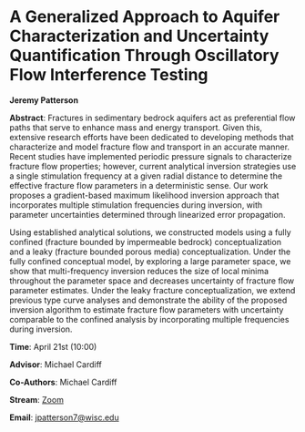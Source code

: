 # A Generalized Approach to Aquifer Characterization and Uncertainty Quantification Through Oscillatory Flow Interference Testing

**Jeremy Patterson**

**Abstract**: Fractures in sedimentary bedrock aquifers act as preferential flow paths that serve to enhance mass and energy transport. Given this, extensive research efforts have been dedicated to developing methods that characterize and model fracture flow and transport in an accurate manner. Recent studies have implemented periodic pressure signals to characterize fracture flow properties; however, current analytical inversion strategies use a single stimulation frequency at a given radial distance to determine the effective fracture flow parameters in a deterministic sense. Our work proposes a gradient-based maximum likelihood inversion approach that incorporates multiple stimulation frequencies during inversion, with parameter uncertainties determined through linearized error propagation.   

Using established analytical solutions, we constructed models using a fully confined (fracture bounded by impermeable bedrock) conceptualization and a leaky (fracture bounded porous media) conceptualization. Under the fully confined conceptual model, by exploring a large parameter space, we show that multi-frequency inversion reduces the size of local minima throughout the parameter space and decreases uncertainty of fracture flow parameter estimates. Under the leaky fracture conceptualization, we extend previous type curve analyses and demonstrate the ability of the proposed inversion algorithm to estimate fracture flow parameters with uncertainty comparable to the confined analysis by incorporating multiple frequencies during inversion.



**Time**:   April 21st (10:00)

**Advisor**: Michael Cardiff

**Co-Authors**: Michael Cardiff

**Stream**: [Zoom](https://uwmadison.zoom.us/meeting#/test11111)

**Email**: [jpatterson7@wisc.edu](mailto:jpatterson7@wisc.edu)
